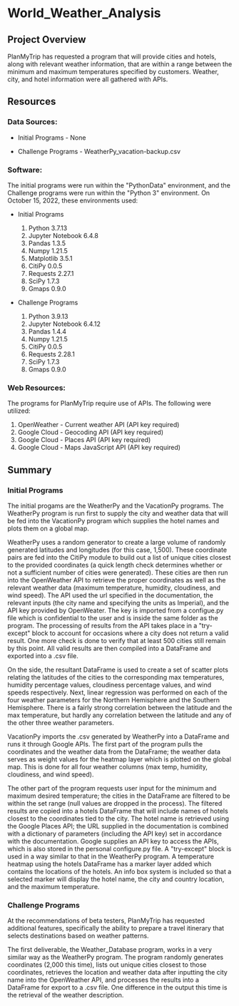 # World_Weather_Analysis

## Project Overview
PlanMyTrip has requested a program that will provide cities and hotels, along with relevant weather information, that are within a range between the minimum and maximum temperatures specified by customers. Weather, city, and hotel information were all gathered with APIs.

## Resources
### Data Sources:
- Initial Programs - None

- Challenge Programs - WeatherPy_vacation-backup.csv

### Software:
The initial programs were run within the "PythonData" environment, and the Challenge programs were run within the "Python 3" environment. On October 15, 2022, these environments used:

- Initial Programs

    1. Python 3.7.13
    2. Jupyter Notebook 6.4.8
    3. Pandas 1.3.5
    4. Numpy 1.21.5
    5. Matplotlib 3.5.1
    6. CitiPy 0.0.5
    7. Requests 2.27.1
    8. SciPy 1.7.3
    9. Gmaps 0.9.0

- Challenge Programs

    1. Python 3.9.13
    2. Jupyter Notebook 6.4.12
    3. Pandas 1.4.4
    4. Numpy 1.21.5
    5. CitiPy 0.0.5
    6. Requests 2.28.1
    7. SciPy 1.7.3
    8. Gmaps 0.9.0

### Web Resources:
The programs for PlanMyTrip require use of APIs. The following were utilized:

1. OpenWeather - Current weather API (API key required)
2. Google Cloud - Geocoding API (API key required)
3. Google Cloud - Places API (API key required)
4. Google Cloud - Maps JavaScript API (API key required)

## Summary
### Initial Programs
The initial progams are the WeatherPy and the VacationPy programs. The WeatherPy program is run first to supply the city and weather data that will be fed into the VacationPy program which supplies the hotel names and plots them on a global map.

WeatherPy uses a random generator to create a large volume of randomly generated latitudes and longitudes (for this case, 1,500). These coordinate pairs are fed into the CitiPy module to build out a list of unique cities closest to the provided coordinates (a quick length check determines whether or not a sufficient number of cities were generated). These cities are then run into the OpenWeather API to retrieve the proper coordinates as well as the relevant weather data (maximum temperature, humidity, cloudiness, and wind speed). The API used the url specified in the documentation, the relevant inputs (the city name and specifying the units as Imperial), and the API key provided by OpenWeater. The key is imported from a configue.py file which is confidential to the user and is inside the same folder as the program. The processing of results from the API takes place in a "try-except" block to account for occasions where a city does not return a valid result. One more check is done to verify that at least 500 cities still remain by this point. All valid results are then compiled into a DataFrame and exported into a .csv file.

On the side, the resultant DataFrame is used to create a set of scatter plots relating the latitudes of the cities to the corresponding max temperatures, humidity percentage values, cloudiness percentage values, and wind speeds respectively. Next, linear regression was performed on each of the four weather parameters for the Northern Hemisphere and the Southern Hemisphere. There is a fairly strong correlation between the latitude and the max temperature, but hardly any correlation between the latitude and any of the other three weather parameters.

VacationPy imports the .csv generated by WeatherPy into a DataFrame and runs it through Google APIs. The first part of the program pulls the coordinates and the weather data from the DataFrame; the weather data serves as weight values for the heatmap layer which is plotted on the global map. This is done for all four weather columns (max temp, humidity, cloudiness, and wind speed).

The other part of the program requests user input for the minimum and maximum desired temperature; the cities in the DataFrame are filtered to be within the set range (null values are dropped in the process). The filtered results are copied into a hotels DataFrame that will include names of hotels closest to the coordinates tied to the city. The hotel name is retrieved using the Google Places API; the URL supplied in the documentation is combined with a dictionary of parameters (including the API key) set in accordance with the documentation. Google supplies an API key to access the APIs, which is also stored in the personal configure.py file. A "try-except" block is used in a way similar to that in the WeatherPy program. A temperature heatmap using the hotels DataFrame has a marker layer added which contains the locations of the hotels. An info box system is included so that a selected marker will display the hotel name, the city and country location, and the maximum temperature.

### Challenge Programs
At the recommendations of beta testers, PlanMyTrip has requested additional features, specifically the ability to prepare a travel itinerary that selects destinations based on weather patterns.

The first deliverable, the Weather_Database program, works in a very similar way as the WeatherPy program. The program randomly generates coordinates (2,000 this time), lists out unique cities closest to those coordinates, retrieves the location and weather data after inputting the city name into the OpenWeather API, and processes the results into a DataFrame for export to a .csv file. One difference in the output this time is the retrieval of the weather description.